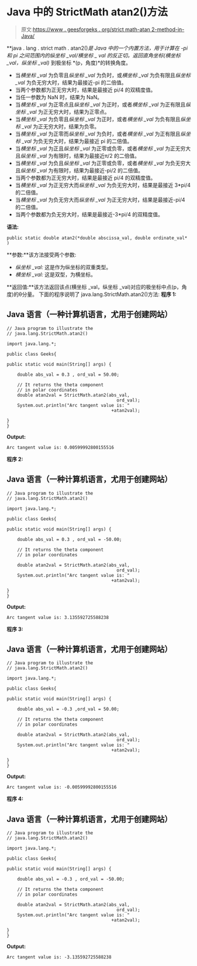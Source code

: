 # Java 中的 StrictMath atan2()方法

> 原文:[https://www . geesforgeks . org/strict math-atan 2-method-in-Java/](https://www.geeksforgeeks.org/strictmath-atan2-method-in-java/)

**java . lang . strict math . atan2()**是 Java 中的一个内置方法，用于计算在 *-pi* 和 *pi* 之间范围内的纵坐标 _val/横坐标 _ val 的反正切。返回直角坐标*(横坐标 _val，纵坐标 _val)* 到极坐标 *(p，角度)*的转换角度。

*   当*横坐标 _val* 为负零且*纵坐标 _val* 为负时，或*横坐标 _val* 为负有限且*纵坐标 _val* 为负无穷大时，结果为最接近-pi 的二倍值。
*   当两个参数都为正无穷大时，结果是最接近 pi/4 的双精度值。
*   当任一参数为 NaN 时，结果为 NaN。
*   当*横坐标 _val* 为正零点且*纵坐标 _val* 为正时，或者*横坐标 _val* 为正有限且*纵坐标 _val* 为正无穷大时，结果为正零点。
*   当*横坐标 _val* 为负零且*纵坐标 _val* 为正时，或者*横坐标 _val* 为负有限且*纵坐标 _val* 为正无穷大时，结果为负零。
*   当*横坐标 _val* 为正零而*纵坐标 _val* 为负时，或者*横坐标 _val* 为正有限且*纵坐标 _val* 为负无穷大时，结果为最接近 pi 的二倍值。
*   当*横坐标 _val* 为正且*纵坐标 _val* 为正零或负零，或者*横坐标 _val* 为正无穷大且*纵坐标 _val* 为有限时，结果为最接近π/2 的二倍值。
*   当*横坐标 _val* 为负且*纵坐标 _val* 为正零或负零，或者*横坐标 _val* 为负无穷大且*纵坐标 _val* 为有限时，结果为最接近-pi/2 的二倍值。
*   当两个参数都为正无穷大时，结果是最接近 pi/4 的双精度值。
*   当*横坐标 _val* 为正无穷大而*纵坐标 _val* 为负无穷大时，结果是最接近 3*pi/4 的二倍值。
*   当*横坐标 _val* 为负无穷大而*纵坐标 _val* 为正无穷大时，结果是最接近-pi/4 的二倍值。
*   当两个参数都为负无穷大时，结果是最接近-3*pi/4 的双精度值。

**语法:**

```
public static double atan2(*double abscissa_val, double ordinate_val* )
```

**参数:**该方法接受两个参数:

*   *纵坐标 _val:* 这是作为纵坐标的双重类型。
*   *横坐标 _val:* 这是双型，为横坐标。

**返回值:**该方法返回该点(横坐标 _val，纵坐标 _val)对应的极坐标中点(p，角度)的θ分量。
下面的程序说明了 java.lang.StrictMath.atan2()方法:
**程序 1:**

## Java 语言（一种计算机语言，尤用于创建网站）

```
// Java program to illustrate the
// java.lang.StrictMath.atan2()

import java.lang.*;

public class Geeks{

public static void main(String[] args) {

    double abs_val = 0.3 , ord_val = 50.00;

    // It returns the theta component
    // in polar coordinates
    double atan2val = StrictMath.atan2(abs_val,
                                          ord_val);
    System.out.println("Arc tangent value is: "
                                        +atan2val);

}
}
```

**Output:** 

```
Arc tangent value is: 0.00599992800155516
```

**程序 2:**

## Java 语言（一种计算机语言，尤用于创建网站）

```
// Java program to illustrate the
// java.lang.StrictMath.atan2()

import java.lang.*;

public class Geeks{

public static void main(String[] args) {

    double abs_val = 0.3 , ord_val = -50.00;

    // It returns the theta component
    // in polar coordinates

    double atan2val = StrictMath.atan2(abs_val,
                                          ord_val);
    System.out.println("Arc tangent value is: "
                                        +atan2val);

}
}
```

**Output:** 

```
Arc tangent value is: 3.135592725588238
```

**程序 3:**

## Java 语言（一种计算机语言，尤用于创建网站）

```
// Java program to illustrate the
// java.lang.StrictMath.atan2()

import java.lang.*;

public class Geeks{

public static void main(String[] args) {

    double abs_val = -0.3 ,ord_val = 50.00;

    // It returns the theta component
    // in polar coordinates

    double atan2val = StrictMath.atan2(abs_val,
                                          ord_val);
    System.out.println("Arc tangent value is: "
                                        +atan2val);

}
}
```

**Output:** 

```
Arc tangent value is: -0.00599992800155516
```

**程序 4:**

## Java 语言（一种计算机语言，尤用于创建网站）

```
// Java program to illustrate the
// java.lang.StrictMath.atan2()

import java.lang.*;

public class Geeks{

public static void main(String[] args) {

    double abs_val = -0.3 , ord_val = -50.00;

    // It returns the theta component
    // in polar coordinates

    double atan2val = StrictMath.atan2(abs_val,
                                          ord_val);
    System.out.println("Arc tangent value is: "
                                        +atan2val);

}
}
```

**Output:** 

```
Arc tangent value is: -3.135592725588238
```